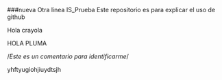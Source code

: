 ###nueva
Otra linea
 IS_Prueba
Este repositorio es para explicar el uso de github


Hola crayola

HOLA PLUMA

/*Este es un comentario para identificarme*/

yhftyugiohjiuydtsjh
